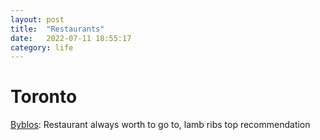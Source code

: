 ```yaml
---
layout: post
title:  "Restaurants"
date:   2022-07-11 18:55:17
category: life
---
```

# Toronto
[Byblos](https://byblosdowntown.com/): Restaurant always worth to go to, lamb ribs top recommendation

